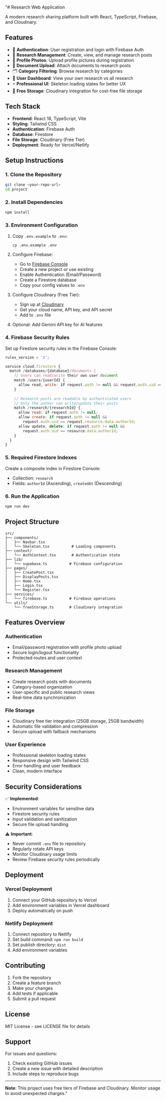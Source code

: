 "# Research Web Application

A modern research sharing platform built with React, TypeScript, Firebase, and Cloudinary.

## Features

- 🔐 **Authentication**: User registration and login with Firebase Auth
- 📝 **Research Management**: Create, view, and manage research posts
- 📸 **Profile Photos**: Upload profile pictures during registration
- 📄 **Document Upload**: Attach documents to research posts
- 🗂️ **Category Filtering**: Browse research by categories
- 👤 **User Dashboard**: View your own research vs all research
- ⚡ **Professional UI**: Skeleton loading states for better UX
- 💸 **Free Storage**: Cloudinary integration for cost-free file storage

## Tech Stack

- **Frontend**: React 18, TypeScript, Vite
- **Styling**: Tailwind CSS
- **Authentication**: Firebase Auth
- **Database**: Firestore
- **File Storage**: Cloudinary (Free Tier)
- **Deployment**: Ready for Vercel/Netlify

## Setup Instructions

### 1. Clone the Repository

```bash
git clone <your-repo-url>
cd project
```

### 2. Install Dependencies

```bash
npm install
```

### 3. Environment Configuration

1. Copy `.env.example` to `.env`:
   ```bash
   cp .env.example .env
   ```

2. Configure Firebase:
   - Go to [Firebase Console](https://console.firebase.google.com)
   - Create a new project or use existing
   - Enable Authentication (Email/Password)
   - Create a Firestore database
   - Copy your config values to `.env`

3. Configure Cloudinary (Free Tier):
   - Sign up at [Cloudinary](https://cloudinary.com)
   - Get your cloud name, API key, and API secret
   - Add to `.env` file

4. Optional: Add Gemini API key for AI features

### 4. Firebase Security Rules

Set up Firestore security rules in the Firebase Console:

```javascript
rules_version = '2';

service cloud.firestore {
  match /databases/{database}/documents {
    // Users can read/write their own user document
    match /users/{userId} {
      allow read, write: if request.auth != null && request.auth.uid == userId;
    }
    
    // Research posts are readable by authenticated users
    // Only the author can write/update their posts
    match /research/{researchId} {
      allow read: if request.auth != null;
      allow create: if request.auth != null && 
        request.auth.uid == request.resource.data.authorId;
      allow update, delete: if request.auth != null && 
        request.auth.uid == resource.data.authorId;
    }
  }
}
```

### 5. Required Firestore Indexes

Create a composite index in Firestore Console:
- Collection: `research`
- Fields: `authorId` (Ascending), `createdAt` (Descending)

### 6. Run the Application

```bash
npm run dev
```

## Project Structure

```
src/
├── components/
│   ├── Navbar.tsx
│   └── Skeleton.tsx          # Loading components
├── context/
│   └── AuthContext.tsx       # Authentication state
├── lib/
│   └── supabase.ts          # Firebase configuration
├── pages/
│   ├── CreatePost.tsx
│   ├── DisplayPosts.tsx
│   ├── Home.tsx
│   ├── Login.tsx
│   └── Register.tsx
├── services/
│   └── firebase.ts          # Firebase operations
└── utils/
    └── freeStorage.ts       # Cloudinary integration
```

## Features Overview

### Authentication
- Email/password registration with profile photo upload
- Secure login/logout functionality
- Protected routes and user context

### Research Management
- Create research posts with documents
- Category-based organization
- User-specific and public research views
- Real-time data synchronization

### File Storage
- Cloudinary free tier integration (25GB storage, 25GB bandwidth)
- Automatic file validation and compression
- Secure upload with fallback mechanisms

### User Experience
- Professional skeleton loading states
- Responsive design with Tailwind CSS
- Error handling and user feedback
- Clean, modern interface

## Security Considerations

✅ **Implemented**:
- Environment variables for sensitive data
- Firestore security rules
- Input validation and sanitization
- Secure file upload handling

⚠️ **Important**:
- Never commit `.env` file to repository
- Regularly rotate API keys
- Monitor Cloudinary usage limits
- Review Firebase security rules periodically

## Deployment

### Vercel Deployment
1. Connect your GitHub repository to Vercel
2. Add environment variables in Vercel dashboard
3. Deploy automatically on push

### Netlify Deployment
1. Connect repository to Netlify
2. Set build command: `npm run build`
3. Set publish directory: `dist`
4. Add environment variables

## Contributing

1. Fork the repository
2. Create a feature branch
3. Make your changes
4. Add tests if applicable
5. Submit a pull request

## License

MIT License - see LICENSE file for details

## Support

For issues and questions:
1. Check existing GitHub issues
2. Create a new issue with detailed description
3. Include steps to reproduce bugs

---

**Note**: This project uses free tiers of Firebase and Cloudinary. Monitor usage to avoid unexpected charges." 
